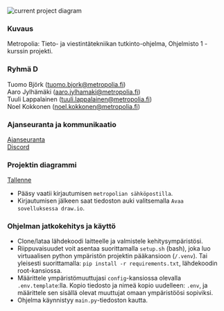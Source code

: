 ![current project diagram](https://github.com/tbkfi-project/Metropolia-2024Q1-Ohjelmisto1_Projekti/blob/main/diagram.png?raw=true)

### Kuvaus
Metropolia: Tieto- ja viestintätekniikan tutkinto-ohjelma, Ohjelmisto 1 -kurssin projekti.

### Ryhmä D
Tuomo Björk (tuomo.bjork@metropolia.fi) \
Aaro Jylhämäki (aaro.jylhamaki@metropolia.fi) \
Tuuli Lappalainen (tuuli.lappalainen@metropolia.fi) \
Noel Kokkonen (noel.kokkonen@metropolia.fi)

### Ajanseuranta ja kommunikaatio
[Ajanseuranta](https://docs.google.com/spreadsheets/d/1zNquF4rOppIsuHlkpdzrMcSmvQwr92FnjMw9hFcxoVU/edit?usp=sharing) \
[Discord](https://discord.com/channels/1207577718405857341/1207577718875623468)

### Projektin diagrammi
[Tallenne](https://drive.google.com/file/d/1tCwMWWl60WpciHbuS6r8Tt5wGIWZu9MJ/view?usp=sharing) 

- Pääsy vaatii kirjautumisen `metropolian sähköpostilla`.
- Kirjautumisen jälkeen saat tiedoston auki valitsemalla `Avaa sovelluksessa draw.io`.

### Ohjelman jatkokehitys ja käyttö

- Clone/lataa lähdekoodi laitteelle ja valmistele kehitysympäristösi.
- Riippuvaisuudet voit asentaa suorittamalla `setup.sh` (bash), joka luo virtuaalisen python ympäristön projektin pääkansioon (`/.venv`). Tai yleisesti suorittamalla: `pip install -r requirements.txt`, lähdekoodin root-kansiossa.
- Määrittele ympäristömuuttujasi `config`-kansiossa olevalla `.env.template`:lla. Kopio tiedosto ja nimeä kopio uudelleen: `.env`, ja määrittele sen sisällä olevat muuttujat omaan ympäristöösi sopiviksi.
- Ohjelma käynnistyy `main.py`-tiedoston kautta.

